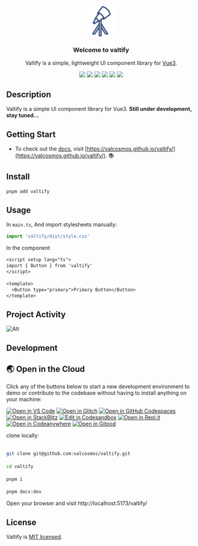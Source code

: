 <div align="center">
    <img width="80px" src="logo.svg" />
</div>  
 
<h3 align="center">Welcome to valtify</h3>

<p align="center">Valtify is a simple, lightweight UI component library for <a href="https://vuejs.org/" target="_blank">Vue3</a>.</p>

<div align="center">

  <img src="https://img.shields.io/badge/build-passing-informational?style=for-the-badge&logo=GitHub&color=181717" />

  <img src="https://img.shields.io/badge/Node.js-v16.16.0-informational?style=for-the-badge&logo=Node.js&color=339933" />

  <img src="https://img.shields.io/badge/Vue-v3.2.37-informational?style=for-the-badge&logo=Vue.js&color=4FC08D" />

  <img src="https://img.shields.io/badge/TypeScript-v4.7.4-informational?style=for-the-badge&logo=TypeScript&color=3178C6" />

  <img src="https://img.shields.io/badge/npm-v8.11.0-informational?style=for-the-badge&logo=npm&color=CB3837" />

  <img src="https://img.shields.io/badge/License-MIT-green.svg?style=for-the-badge" />
  
</div>

## Description

Valtify is a simple UI component library for Vue3. **Still under development, stay tuned...**

## Getting Start

- To check out the [docs](https://valcosmos.github.io/valtify/), visit [https://valcosmos.github.io/valtify/](https://valcosmos.github.io/valtify/). 📚

## Install

```sh
pnpm add valtify
```

## Usage

In `main.ts`, And import stylesheets manually:

```ts
import 'valtify/dist/style.css'
```

In the component

```vue
<script setup lang="ts">
import { Button } from 'valtify'
</script>

<template>
  <Button type="primary">Primary Button</Button>
</template>
```

## Project Activity

![Alt](https://repobeats.axiom.co/api/embed/1c5535985021d103b1feed4985d982d991cc3ca1.svg 'Repobeats analytics image')

## Development

<!-- Use Gitpod

[![Open in Gitpod](https://gitpod.io/button/open-in-gitpod.svg)](https://valcosmos-valdesign-jeyace35t07.ws-us47.gitpod.io/) -->

## 🌏  Open in the Cloud 

Click any of the buttons below to start a new development environment to demo or contribute to the codebase without having to install anything on your machine:

[![Open in VS Code](https://img.shields.io/badge/Open%20in-VS%20Code-blue?logo=visualstudiocode)](https://vscode.dev/github/valcosmos/valtify)
[![Open in Glitch](https://img.shields.io/badge/Open%20in-Glitch-blue?logo=glitch)](https://glitch.com/edit/#!/import/github/valcosmos/valtify)
[![Open in GitHub Codespaces](https://github.com/codespaces/badge.svg)](https://codespaces.new/valcosmos/valtify)
[![Open in StackBlitz](https://developer.stackblitz.com/img/open_in_stackblitz.svg)](https://stackblitz.com/github/valcosmos/valtify)
[![Edit in Codesandbox](https://codesandbox.io/static/img/play-codesandbox.svg)](https://codesandbox.io/s/github/valcosmos/valtify)
[![Open in Repl.it](https://replit.com/badge/github/withastro/astro)](https://replit.com/github/valcosmos/valtify)
[![Open in Codeanywhere](https://codeanywhere.com/img/open-in-codeanywhere-btn.svg)](https://app.codeanywhere.com/#https://github.com/valcosmos/valtify)
[![Open in Gitpod](https://gitpod.io/button/open-in-gitpod.svg)](https://gitpod.io/#https://github.com/valcosmos/valtify)


clone locally:

```bash

git clone git@github.com:valcosmos/valtify.git

cd valtify

pnpm i

pnpm docs:dev

```

Open your browser and visit http://localhost:5173/valtify/

## License

Valtify is [MIT licensed](LICENSE).
